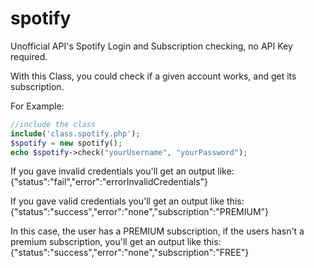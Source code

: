 # spotify
Unofficial API's
Spotify Login and Subscription checking, no API Key required.

With this Class, you could check if a given account works, and get its subscription.

For Example:

```php
//include the class 
include('class.spotify.php');
$spotify = new spotify();
echo $spotify->check("yourUsername", "yourPassword");

```

If you gave invalid credentials you'll get an output like:
{"status":"fail","error":"errorInvalidCredentials"}

If you gave valid credentials you'll get an output like this:
{"status":"success","error":"none","subscription":"PREMIUM"}

In this case, the user has a PREMIUM subscription, if the users hasn't a premium subscription, you'll get an output like this:
{"status":"success","error":"none","subscription":"FREE"}
